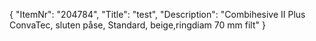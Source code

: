 {
  "ItemNr": "204784",
  "Title": "test",
  "Description": "Combihesive II Plus ConvaTec, sluten påse, Standard, beige,ringdiam 70 mm filt"
}
